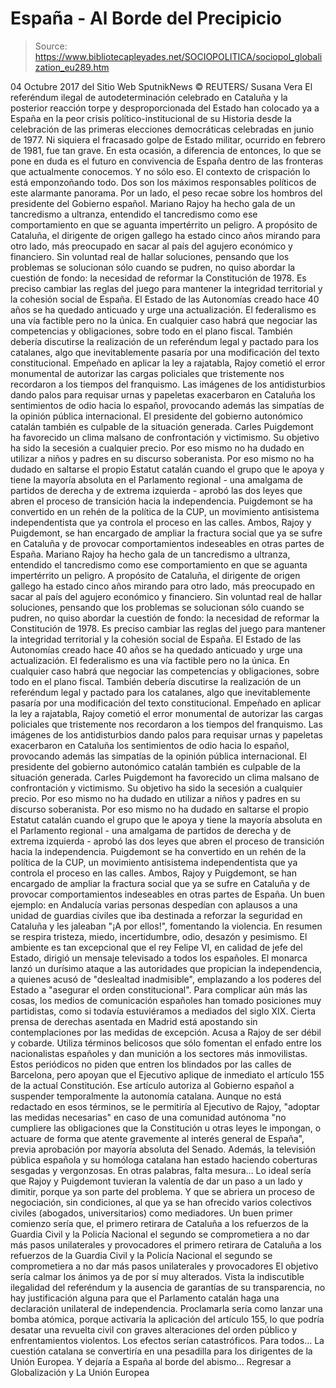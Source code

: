 # España - Al Borde del Precipicio

> Source: https://www.bibliotecapleyades.net/SOCIOPOLITICA/sociopol_globalization_eu289.htm

04 Octubre 2017
del Sitio Web SputnikNews © REUTERS/ Susana Vera
El referéndum ilegal de autodeterminación celebrado en Cataluña y la posterior reacción torpe y desproporcionada del Estado han colocado ya a España en la peor crisis político-institucional de su Historia desde la celebración de las primeras elecciones democráticas celebradas en junio de 1977. Ni siquiera el fracasado golpe de Estado militar, ocurrido en febrero de 1981, fue tan grave.
En esta ocasión, a diferencia de entonces, lo que se pone en duda es el futuro en convivencia de España dentro de las fronteras que actualmente conocemos.
Y no sólo eso. El contexto de crispación lo está emponzoñando todo. Dos son los máximos responsables políticos de este alarmante panorama.
Por un lado, el peso recae sobre los hombros del presidente del Gobierno español.
Mariano Rajoy ha hecho gala de un tancredismo a ultranza, entendido el tancredismo como ese comportamiento en que se aguanta impertérrito un peligro. A propósito de Cataluña, el dirigente de origen gallego ha estado cinco años mirando para otro lado, más preocupado en sacar al país del agujero económico y financiero. Sin voluntad real de hallar soluciones, pensando que los problemas se solucionan sólo cuando se pudren, no quiso abordar la cuestión de fondo: la necesidad de reformar la Constitución de 1978. Es preciso cambiar las reglas del juego para mantener la integridad territorial y la cohesión social de España. El Estado de las Autonomías creado hace 40 años se ha quedado anticuado y urge una actualización. El federalismo es una vía factible pero no la única. En cualquier caso habrá que negociar las competencias y obligaciones, sobre todo en el plano fiscal. También debería discutirse la realización de un referéndum legal y pactado para los catalanes, algo que inevitablemente pasaría por una modificación del texto constitucional. Empeñado en aplicar la ley a rajatabla, Rajoy cometió el error monumental de autorizar las cargas policiales que tristemente nos recordaron a los tiempos del franquismo. Las imágenes de los antidisturbios dando palos para requisar urnas y papeletas exacerbaron en Cataluña los sentimientos de odio hacia lo español, provocando además las simpatías de la opinión pública internacional. El presidente del gobierno autonómico catalán también es culpable de la situación generada. Carles Puigdemont ha favorecido un clima malsano de confrontación y victimismo. Su objetivo ha sido la secesión a cualquier precio. Por eso mismo no ha dudado en utilizar a niños y padres en su discurso soberanista. Por eso mismo no ha dudado en saltarse el propio Estatut catalán cuando el grupo que le apoya y tiene la mayoría absoluta en el Parlamento regional - una amalgama de partidos de derecha y de extrema izquierda - aprobó las dos leyes que abren el proceso de transición hacia la independencia. Puigdemont se ha convertido en un rehén de la política de la CUP, un movimiento antisistema independentista que ya controla el proceso en las calles. Ambos, Rajoy y Puigdemont, se han encargado de ampliar la fractura social que ya se sufre en Cataluña y de provocar comportamientos indeseables en otras partes de España.
Mariano Rajoy ha hecho gala de un tancredismo a ultranza, entendido el tancredismo como ese comportamiento en que se aguanta impertérrito un peligro. A propósito de Cataluña, el dirigente de origen gallego ha estado cinco años mirando para otro lado, más preocupado en sacar al país del agujero económico y financiero.
Sin voluntad real de hallar soluciones, pensando que los problemas se solucionan sólo cuando se pudren, no quiso abordar la cuestión de fondo: la necesidad de reformar la Constitución de 1978. Es preciso cambiar las reglas del juego para mantener la integridad territorial y la cohesión social de España.
El Estado de las Autonomías creado hace 40 años se ha quedado anticuado y urge una actualización. El federalismo es una vía factible pero no la única. En cualquier caso habrá que negociar las competencias y obligaciones, sobre todo en el plano fiscal.
También debería discutirse la realización de un referéndum legal y pactado para los catalanes, algo que inevitablemente pasaría por una modificación del texto constitucional. Empeñado en aplicar la ley a rajatabla, Rajoy cometió el error monumental de autorizar las cargas policiales que tristemente nos recordaron a los tiempos del franquismo.
Las imágenes de los antidisturbios dando palos para requisar urnas y papeletas exacerbaron en Cataluña los sentimientos de odio hacia lo español, provocando además las simpatías de la opinión pública internacional. El presidente del gobierno autonómico catalán también es culpable de la situación generada.
Carles Puigdemont ha favorecido un clima malsano de confrontación y victimismo. Su objetivo ha sido la secesión a cualquier precio. Por eso mismo no ha dudado en utilizar a niños y padres en su discurso soberanista.
Por eso mismo no ha dudado en saltarse el propio Estatut catalán cuando el grupo que le apoya y tiene la mayoría absoluta en el Parlamento regional - una amalgama de partidos de derecha y de extrema izquierda - aprobó las dos leyes que abren el proceso de transición hacia la independencia.
Puigdemont se ha convertido en un rehén de la política de la CUP, un movimiento antisistema independentista que ya controla el proceso en las calles. Ambos, Rajoy y Puigdemont, se han encargado de ampliar la fractura social que ya se sufre en Cataluña y de provocar comportamientos indeseables en otras partes de España.
Un buen ejemplo:
en Andalucía varias personas despedían con aplausos a una unidad de guardias civiles que iba destinada a reforzar la seguridad en Cataluña y les jaleaban "¡A por ellos!", fomentando la violencia.
En resumen se respira tristeza, miedo, incertidumbre, odio, desazón y pesimismo. El ambiente es tan excepcional que el rey Felipe VI, en calidad de jefe del Estado, dirigió un mensaje televisado a todos los españoles. El monarca lanzó un durísimo ataque a las autoridades que propician la independencia, a quienes acusó de "deslealtad inadmisible", emplazando a los poderes del Estado a "asegurar el orden constitucional". Para complicar aún más las cosas, los medios de comunicación españoles han tomado posiciones muy partidistas, como si todavía estuviéramos a mediados del siglo XIX.
Cierta prensa de derechas asentada en Madrid está apostando sin contemplaciones por las medidas de excepción.
Acusa a Rajoy de ser débil y cobarde. Utiliza términos belicosos que sólo fomentan el enfado entre los nacionalistas españoles y dan munición a los sectores más inmovilistas.
Estos periódicos no piden que entren los blindados por las calles de Barcelona, pero apoyan que el Ejecutivo aplique de inmediato el artículo 155 de la actual Constitución.
Ese artículo autoriza al Gobierno español a suspender temporalmente la autonomía catalana.
Aunque no está redactado en esos términos, se le permitiría al Ejecutivo de Rajoy,
"adoptar las medidas necesarias" en caso de una comunidad autónoma "no cumpliere las obligaciones que la Constitución u otras leyes le impongan, o actuare de forma que atente gravemente al interés general de España", previa aprobación por mayoría absoluta del Senado.
Además, la televisión pública española y su homóloga catalana han estado haciendo coberturas sesgadas y vergonzosas.
En otras palabras, falta mesura... Lo ideal sería que Rajoy y Puigdemont tuvieran la valentía de dar un paso a un lado y dimitir, porque ya son parte del problema.
Y que se abriera un proceso de negociación, sin condiciones, al que ya se han ofrecido varios colectivos civiles (abogados, universitarios) como mediadores.
Un buen primer comienzo sería que,
el primero retirara de Cataluña a los refuerzos de la Guardia Civil y la Policía Nacional el segundo se comprometiera a no dar más pasos unilaterales y provocadores
el primero retirara de Cataluña a los refuerzos de la Guardia Civil y la Policía Nacional
el segundo se comprometiera a no dar más pasos unilaterales y provocadores
El objetivo sería calmar los ánimos ya de por sí muy alterados. Vista la indiscutible ilegalidad del referéndum y la ausencia de garantías de su transparencia, no hay justificación alguna para que el Parlamento catalán haga una declaración unilateral de independencia.
Proclamarla sería como lanzar una bomba atómica, porque activaría la aplicación del artículo 155, lo que podría desatar una revuelta civil con graves alteraciones del orden público y enfrentamientos violentos.
Los efectos serían catastróficos. Para todos...
La cuestión catalana se convertiría en una pesadilla para los dirigentes de la Unión Europea. Y dejaría a España al borde del abismo...
Regresar a Globalización y La Unión Europea
